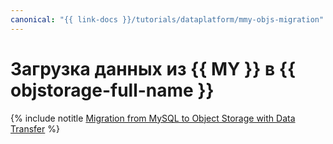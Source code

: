 ```yaml
---
canonical: "{{ link-docs }}/tutorials/dataplatform/mmy-objs-migration"
---
```


# Загрузка данных из {{ MY }} в {{ objstorage-full-name }}

{% include notitle [Migration from MySQL to Object Storage with Data Transfer](../../_tutorials/dataplatform/mmy-objs-migration.md) %}
